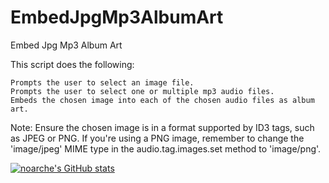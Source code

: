 # EmbedJpgMp3AlbumArt
Embed Jpg Mp3 Album Art


This script does the following:

    Prompts the user to select an image file.
    Prompts the user to select one or multiple mp3 audio files.
    Embeds the chosen image into each of the chosen audio files as album art.

Note: Ensure the chosen image is in a format supported by ID3 tags, such as JPEG or PNG. If you're using a PNG image, remember to change the 'image/jpeg' MIME type in the audio.tag.images.set method to 'image/png'.

[![noarche's GitHub stats](https://github-readme-stats.vercel.app/api?username=noarche)](https://github.com/noarche/github-readme-stats)
